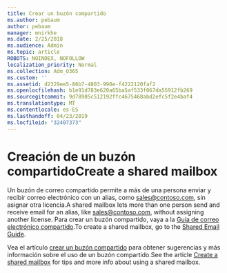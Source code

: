 ```yaml
---
title: Crear un buzón compartido
ms.author: pebaum
author: pebaum
manager: mnirkhe
ms.date: 2/25/2018
ms.audience: Admin
ms.topic: article
ROBOTS: NOINDEX, NOFOLLOW
localization_priority: Normal
ms.collection: Adm_O365
ms.custom: ''
ms.assetid: d2329ee5-86b7-4803-990e-f4222120faf2
ms.openlocfilehash: b1e91d783e620a65ba5af533f067da55912fb269
ms.sourcegitcommit: 9d78905c512192ffc4675468abd2efc5f2e4baf4
ms.translationtype: MT
ms.contentlocale: es-ES
ms.lasthandoff: 04/23/2019
ms.locfileid: "32407373"
---
```

# <a name="create-a-shared-mailbox"></a><span data-ttu-id="58819-102">Creación de un buzón compartido</span><span class="sxs-lookup"><span data-stu-id="58819-102">Create a shared mailbox</span></span>

<span data-ttu-id="58819-103">Un buzón de correo compartido permite a más de una persona enviar y recibir correo electrónico con un alias, como sales@contoso.com, sin asignar otra licencia.</span><span class="sxs-lookup"><span data-stu-id="58819-103">A shared mailbox lets more than one person send and receive email for an alias, like sales@contoso.com, without assigning another license.</span></span> <span data-ttu-id="58819-104">Para crear un buzón compartido, vaya a la [Guía de correo electrónico compartido](https://portal.office.com/adminportal/home).</span><span class="sxs-lookup"><span data-stu-id="58819-104">To create a shared mailbox, go to the [Shared Email Guide](https://portal.office.com/adminportal/home).</span></span>
  
<span data-ttu-id="58819-105">Vea el artículo [crear un buzón compartido](https://support.office.com/article/Create-a-shared-mailbox-871a246d-3acd-4bba-948e-5de8be0544c9) para obtener sugerencias y más información sobre el uso de un buzón compartido.</span><span class="sxs-lookup"><span data-stu-id="58819-105">See the article [Create a shared mailbox](https://support.office.com/article/Create-a-shared-mailbox-871a246d-3acd-4bba-948e-5de8be0544c9) for tips and more info about using a shared mailbox.</span></span> 
  

